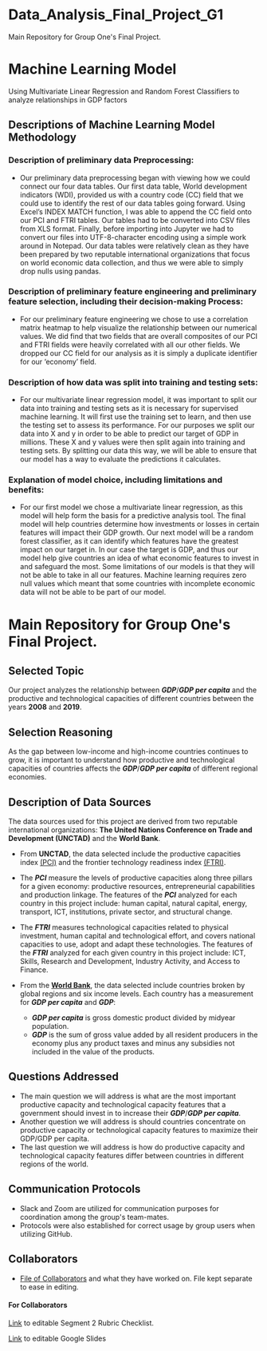 # Data_Analysis_Final_Project_G1
Main Repository for Group One's Final Project.

# Machine Learning Model

Using Multivariate Linear Regression and Random Forest Classifiers to analyze relationships in GDP factors

## Descriptions of Machine Learning Model Methodology

### Description of preliminary data Preprocessing:

  * Our preliminary data preprocessing began with viewing how we could connect our four data tables. Our first data table, World development indicators (WDI), provided us with a country code (CC) field that we could use to identify the rest of our data tables going forward. Using Excel’s INDEX MATCH function, I was able to append the CC field onto our PCI and FTRI tables. Our tables had to be converted into CSV files from XLS format. Finally, before importing into Jupyter we had to convert our files into UTF-8-character encoding using a simple work around in Notepad. Our data tables were relatively clean as they have been prepared by two reputable international organizations that focus on world economic data collection, and thus we were able to simply drop nulls using pandas.

### Description of preliminary feature engineering and preliminary feature selection, including their decision-making Process:

  * For our preliminary feature engineering we chose to use a correlation matrix heatmap to help visualize the relationship between our numerical values. We did find that two fields that are overall composites of our PCI and FTRI fields were heavily correlated with all our other fields. We dropped our CC field for our analysis as it is simply a duplicate identifier for our ‘economy’ field. 
 
### Description of how data was split into training and testing sets:

  * For our multivariate linear regression model, it was important to split our data into training and testing sets as it is necessary for supervised machine learning. It will first use the training set to learn, and then use the testing set to assess its performance. For our purposes we split our data into X and y in order to be able to predict our target of GDP in millions. These X and y values were then split again into training and testing sets. By splitting our data this way, we will be able to ensure that our model has a way to evaluate the predictions it calculates. 
  
 ### Explanation of model choice, including limitations and benefits:

  * For our first model we chose a multivariate linear regression, as this model will help form the basis for a predictive analysis tool. The final model will help countries determine how investments or losses in certain features will impact their GDP growth. Our next model will be a random forest classifier, as it can identify which features have the greatest impact on our target in. In our case the target is GDP, and thus our model help give countries an idea of what economic features to invest in and safeguard the most. Some limitations of our models is that they will not be able to take in all our features. Machine learning requires zero null values which meant that some countries with incomplete economic data will not be able to be part of our model.


# Main Repository for Group One's Final Project.

## Selected Topic

Our project analyzes the relationship between ***GDP***/***GDP per capita*** and the productive and technological capacities of different countries between the years **2008** and **2019**.


## Selection Reasoning

As the gap between low-income and high-income countries continues to grow, it is important to understand how productive and technological capacities of countries affects the ***GDP***/***GDP per capita*** of different regional economies.


## Description of Data Sources

The data sources used for this project are derived from two reputable international organizations:
**The United Nations Conference on Trade and Development (UNCTAD)** and the **World Bank**.


- From **UNCTAD**, the data selected include the productive capacities index [(PCI)](/Data/Clean_Data/Productive_capacities_index,annual.csv) and the frontier technology readiness index [(FTRI)](/Data/Clean_Data/Frontier_technology_readiness_index,annual.csv).

- The ***PCI*** measure the levels of productive capacities along three pillars for a given economy: productive resources, entrepreneurial capabilities and production linkage. The features of the ***PCI*** analyzed for each country in this project include: human capital, natural capital, energy, transport, ICT, institutions, private sector, and structural change.

- The ***FTRI*** measures technological capacities related to physical investment, human capital and technological effort, and covers national capacities to use, adopt and adapt these technologies. The features of the ***FTRI*** analyzed for each given country in this project include: ICT, Skills, Research and Development, Industry Activity, and Access to Finance.

- From the **[World Bank](https://data.worldbank.org/indicator/NY.GDP.PCAP.CD?end=2021&name_desc=true&start=2021)**, the data selected include countries broken by global regions and six income levels. Each country has a measurement for ***GDP per capita*** and ***GDP***: <br>
    - ***GDP per capita*** is gross domestic product divided by midyear population.<br>
    - ***GDP*** is the sum of gross value added by all resident producers in the economy plus any product taxes and minus any subsidies not included in the value of the products.


## Questions Addressed

- The main question we will address is what are the most important productive capacity and technological capacity features that a government should invest in to increase their ***GDP***/***GDP per capita***.<br>
- Another question we will address is should countries concentrate on productive capacity or technological capacity features to maximize their GDP/GDP per capita.
- The last question we will address is how do productive capacity and technological capacity features differ between
countries in different regions of the world.


## Communication Protocols

- Slack and Zoom are utilized for communication purposes for coordination among the group's team-mates.
- Protocols were also established for correct usage by group users when utilizing GitHub.

## Collaborators

 - [File of Collaborators](Resources/Collaborators.txt) and what they have worked on. File kept separate to ease in editing.

#### For Collaborators

[Link](https://docs.google.com/document/d/1cURwKdMtSmZSuzYFqN_c9lPTZehsTW9BrUK0n6Fs-nE/edit) to editable Segment 2 Rubric Checklist.

[Link](https://docs.google.com/presentation/d/1Jcp-525SAy1fqANWJpyrW5gBkoJuHJ20XVnxLsWbyDU/edit?usp=sharing) to editable Google Slides
